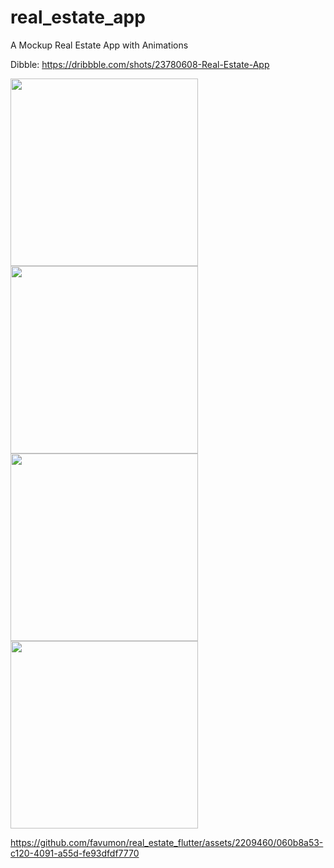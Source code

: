 # real_estate_app

A Mockup Real Estate App with Animations

Dibble: https://dribbble.com/shots/23780608-Real-Estate-App

<p float="left">
  
  <img src="https://github.com/favumon/real_estate_flutter/assets/2209460/560d7022-ad0d-4dde-bed7-1df973a303e7" width="300" /> 
  
  <img src="https://github.com/favumon/real_estate_flutter/assets/2209460/ae834b9b-e6fb-4415-80ec-50b40c1095f5" width="300" /> 
  
  <img src="https://github.com/favumon/real_estate_flutter/assets/2209460/c3e9019e-e91f-4e2f-bac1-02c058d18086" width="300" />   
  
  <img src="https://github.com/favumon/real_estate_flutter/assets/2209460/e248b712-ff44-471e-b82f-a84285586618" width="300" />   
  


</p>


https://github.com/favumon/real_estate_flutter/assets/2209460/060b8a53-c120-4091-a55d-fe93dfdf7770

